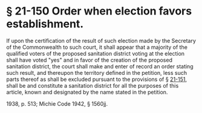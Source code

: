 # § 21-150 Order when election favors establishment.

<p>If upon the certification of the result of such election made by the Secretary of the Commonwealth to such court, it shall appear that a majority of the qualified voters of the proposed sanitation district voting at the election shall have voted "yes" and in favor of the creation of the proposed sanitation district, the court shall make and enter of record an order stating such result, and thereupon the territory defined in the petition, less such parts thereof as shall be excluded pursuant to the provisions of § <a href='http://law.lis.virginia.gov/vacode/21-151/'>21-151</a>, shall be and constitute a sanitation district for all the purposes of this article, known and designated by the name stated in the petition.</p><p>1938, p. 513; Michie Code 1942, § 1560jj.</p>
